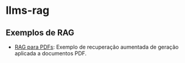 # llms-rag
## Exemplos de RAG

- [RAG para PDFs](rag-pdf-document/README.md): Exemplo de recuperação aumentada de geração aplicada a documentos PDF.